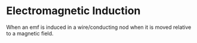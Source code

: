 # Electromagnetic Induction
When an emf is induced in a wire/conducting nod when it is moved relative to a magnetic field.